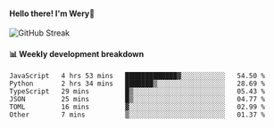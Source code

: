 #### Hello there! I'm Wery👋


![GitHub Streak](https://github-readme-streak-stats.herokuapp.com/?user=weryzebra-yue&theme=swift&hide_border=false&include_all_commits=true)



#### 📊 Weekly development breakdown
<!--START_SECTION:waka-->

```text
JavaScript   4 hrs 53 mins   █████████████▓░░░░░░░░░░░   54.50 %
Python       2 hrs 34 mins   ███████▒░░░░░░░░░░░░░░░░░   28.69 %
TypeScript   29 mins         █▒░░░░░░░░░░░░░░░░░░░░░░░   05.43 %
JSON         25 mins         █▒░░░░░░░░░░░░░░░░░░░░░░░   04.77 %
TOML         16 mins         ▓░░░░░░░░░░░░░░░░░░░░░░░░   02.99 %
Other        7 mins          ▒░░░░░░░░░░░░░░░░░░░░░░░░   01.37 %
```

<!--END_SECTION:waka-->
